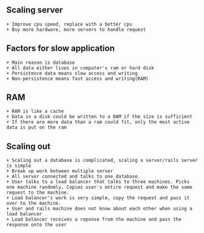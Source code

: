 ## Scaling server
    + Improve cpu speed, replace with a better cpu
    + Buy more hardware, more servers to handle request
## Factors for slow application
    + Main reason is database
    + All data either lives in computer's ram or hard disk
    + Persistence data means slow access and writing
    + Non-persistence means fast access and writing(RAM)
## RAM
    + RAM is like a cache
    + Data in a disk could be written to a RAM if the size is sufficient
    + If there are more data than a ram could fit, only the most active data is put on the ram

## Scaling out
    + Scaling out a database is complicated, scaling a server/rails server is simple
    + Break up work between multiple server
    + All server connected and talks to one database.
    + User talks to a load balancer that talks to three machines. Picks one machine randomly, Copies user's entire request and make the same request to the machine.
    + Load balancer's work is very simple, copy the request and pass it over to the machine.
    + User and rails machine does not know about each other when using a load balancer
    + Load balancer receives a reponse from the machine and pass the response onto the user
    
